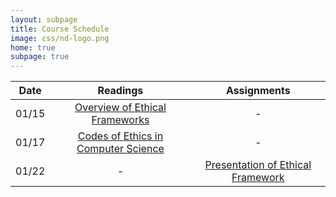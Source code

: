 ```yaml
---
layout: subpage
title: Course Schedule
image: css/nd-logo.png
home: true
subpage: true
---
```


| Date   |  Readings   |  Assignments |
|:------:|:-----------:|:------------:|
| 01/15  | [Overview of Ethical Frameworks](course-readings#overview) | - |
| 01/17  | [Codes of Ethics in Computer Science](course-readings#codes-of-ethics) | - |
| 01/22  | - | [Presentation of Ethical Framework](course-assignments#framework-presentation) |

